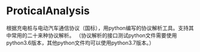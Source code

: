 # ProticalAnalysis
根据充电桩与电动汽车通信协议（国标），用python编写的协议解析工具。支持其中常用的二十来种协议解析。
（协议解析的接口测试python文件需要使用python3.6版本，其他python文件均可以使用python3.7版本。）
